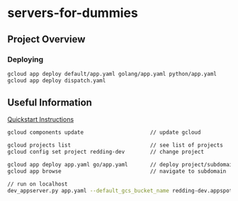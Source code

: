 # servers-for-dummies

## Project Overview



### Deploying

```bash
gcloud app deploy default/app.yaml golang/app.yaml python/app.yaml
gcloud app deploy dispatch.yaml
```





## Useful Information

[Quickstart Instructions](https://cloud.google.com/appengine/docs/standard/go/quickstart)

```bash
gcloud components update                     // update gcloud

gcloud projects list                         // see list of projects
gcloud config set project redding-dev        // change project

gcloud app deploy app.yaml go/app.yaml       // deploy project/subdomain to internet
gcloud app browse                            // navigate to subdomain

// run on localhost
dev_appserver.py app.yaml --default_gcs_bucket_name redding-dev.appspot.com
```









